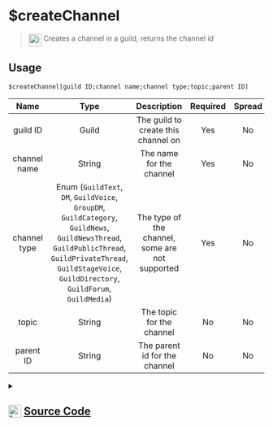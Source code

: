 # $createChannel
> <img align="top" src="https://upload.wikimedia.org/wikipedia/commons/thumb/e/e4/Infobox_info_icon.svg/160px-Infobox_info_icon.svg.png?20150409153300" alt="image" width="25" height="auto"> Creates a channel in a guild, returns the channel id
## Usage
```
$createChannel[guild ID;channel name;channel type;topic;parent ID]
```
| Name | Type | Description | Required | Spread
| :---: | :---: | :---: | :---: | :---: |
guild ID | Guild | The guild to create this channel on | Yes | No
channel name | String | The name for the channel | Yes | No
channel type | Enum (`GuildText`, `DM`, `GuildVoice`, `GroupDM`, `GuildCategory`, `GuildNews`, `GuildNewsThread`, `GuildPublicThread`, `GuildPrivateThread`, `GuildStageVoice`, `GuildDirectory`, `GuildForum`, `GuildMedia`) | The type of the channel, some are not supported | Yes | No
topic | String | The topic for the channel | No | No
parent ID | String | The parent id for the channel | No | No
<details>
<summary>
    
## <img align="top" src="https://cdn4.iconfinder.com/data/icons/iconsimple-logotypes/512/github-512.png" alt="image" width="25" height="auto">  [Source Code](https://github.com/tryforge/ForgeScript-V2/blob/main/src/native/createChannel.ts)
    
</summary>
    
```ts
import { ChannelType, GuildChannelCreateOptions } from "discord.js"
import { ArgType, NativeFunction, Return } from "../structures"
import noop from "../functions/noop"

export default new NativeFunction({
    name: "$createChannel",
    version: "1.0.0",
    description: "Creates a channel in a guild, returns the channel id",
    unwrap: true,
    brackets: true,
    args: [
        {
            name: "guild ID",
            description: "The guild to create this channel on",
            rest: false,
            required: true,
            type: ArgType.Guild,
        },
        {
            name: "channel name",
            description: "The name for the channel",
            rest: false,
            required: true,
            type: ArgType.String,
        },
        {
            name: "channel type",
            description: "The type of the channel, some are not supported",
            rest: false,
            type: ArgType.Enum,
            enum: ChannelType,
            required: true,
        },
        {
            name: "topic",
            description: "The topic for the channel",
            rest: false,
            type: ArgType.String,
        },
        {
            name: "parent ID",
            description: "The parent id for the channel",
            rest: false,
            type: ArgType.String,
        },
    ],
    async execute(_, [guild, name, type, topic, parentId]) {
        const ch = await guild.channels
            .create({
                type: type as GuildChannelCreateOptions["type"],
                name,
                topic: topic || undefined,
                parent: parentId,
            })
            .catch(noop)
        return this.success(ch ? ch.id : undefined)
    },
})

```
    
</details>